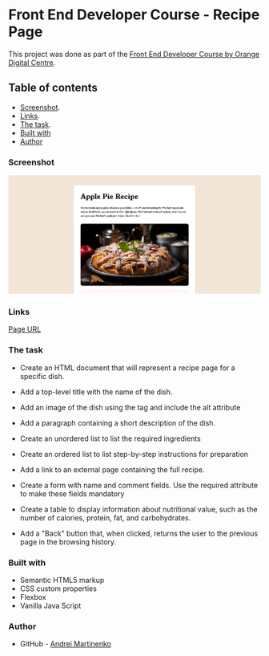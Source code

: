 # Front End Developer Course - Recipe Page

This project was done as part of the [Front End Developer Course by Orange Digital Centre](https://digitalcenter.orange.md/).

## Table of contents
- [Screenshot](#screenshot).
- [Links](#links).
- [The task](#the-task).
- [Built with](#built-with)
- [Author](#author)

### Screenshot

![](/images/screenshot.png)

### Links

[Page URL](https://axinitm.github.io/ODC-Recipe/)

### The task

- Create an HTML document that will represent a recipe page for a specific dish.

- Add a top-level title with the name of the dish.

- Add an image of the dish using the <i-m-g> tag and include the alt attribute

- Add a paragraph containing a short description of the dish.

- Create an unordered list to list the required ingredients

- Create an ordered list to list step-by-step instructions for preparation

- Add a link to an external page containing the full recipe.

- Create a form with name and comment fields. Use the required attribute to make these fields mandatory 

- Create a table to display information about nutritional value, such as the number of calories, protein, fat, and carbohydrates.

- Add a "Back" button that, when clicked, returns the user to the previous page in the browsing history.

### Built with

- Semantic HTML5 markup
- CSS custom properties
- Flexbox
- Vanilla Java Script

### Author

- GitHub - [Andrei Martinenko](https://github.com/AxinitM)
